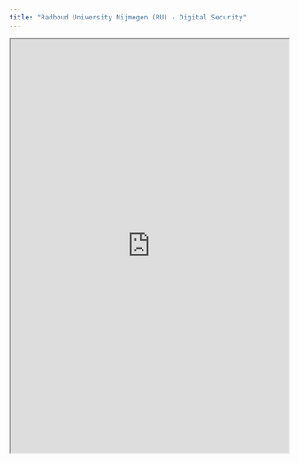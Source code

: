 ```yaml
---
title: "Radboud University Nijmegen (RU) - Digital Security"
---
```



<iframe height="750" width="100%" src="https://ewelton.github.io/ktest/wiki.html#Radboud%20University%20Nijmegen%20(RU)%20-%20Digital%20Security"></iframe>
